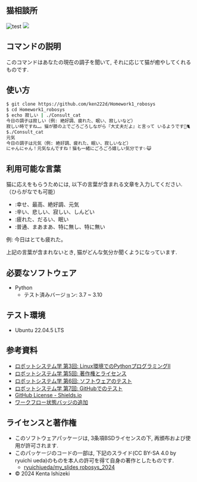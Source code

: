 ## 猫相談所


![test](https://github.com/ken222d/Homework1_robosys/actions/workflows/test.yml/badge.svg)
![](https://img.shields.io/github/license/ken222d/Homework1_robosys)


## コマンドの説明


このコマンドはあなたの現在の調子を聞いて, それに応じて猫が癒やしてくれるものです. 


## 使い方


```bash
$ git clone https://github.com/ken222d/Homework1_robosys
$ cd Homework1_robosys
$ echo 寂しい | ./Consult_cat   　　　　　　　　　　　　　　　　　　　　　　　　　　#実行（調子: 寂しい）
今日の調子は寂しい（例: 絶好調、疲れた、眠い、寂しいなど）
寂しい時ですね…。猫が膝の上でごろごろしながら『大丈夫だよ』と言って いるようです🌙🐈　#結果
$./Consult_cat
元気                               　　　　　　　　　　　　　　　　　　　　　　　　　　#あなたの調子を入力（調子: 元気）
今日の調子は元気（例: 絶好調、疲れた、眠い、寂しいなど）
にゃんにゃん！元気なんですね！猫も一緒にごろごろ嬉しい気分です✨😺　　　　　　　　　　#結果　
```


## 利用可能な言葉


猫に応えをもらうためには, 以下の言葉が含まれる文章を入力してください. （ひらがなでも可能）


* :幸せ、最高、絶好調、元気
* :辛い、悲しい、寂しい、しんどい
* :疲れた、だるい、眠い
* :普通、まあまあ、特に無し、特に無い


例: 今日はとても疲れた。

上記の言葉が含まれないとき, 猫がどんな気分か聞くようになっています. 


## 必要なソフトウェア
- Python
  - テスト済みバージョン: 3.7 ~ 3.10  


## テスト環境
- Ubuntu 22.04.5 LTS


## 参考資料
* [ロボットシステム学 第3回: Linux環境でのPythonプログラミングⅡ](https://ryuichiueda.github.io/slides_marp/robosys2024/lesson3.html)
* [ロボットシステム学 第5回: 著作権とライセンス](https://ryuichiueda.github.io/slides_marp/robosys2024/lesson5.html)
* [ロボットシステム学 第6回: ソフトウェアのテスト](https://github.com/shellgei/rusty_bash/blob/main/README.md)
* [ロボットシステム学 第7回: GitHubでのテスト](https://ryuichiueda.github.io/slides_marp/robosys2024/lesson7.html)
* [GitHub License - Shields.io](https://shields.io/badges/git-hub-license)
* [ワークフロー状態バッジの追加](https://docs.github.com/ja/actions/monitoring-and-troubleshooting-workflows/monitoring-workflows/adding-a-workflow-status-badge)


## ライセンスと著作権


- このソフトウェアパッケージは, 3条項BSDライセンスの下, 再頒布および使用が許可されます.
- このパッケージのコードの一部は, 下記のスライド(CC BY-SA 4.0 by ryuichi ueda)のものを本人の許可を得て自身の著作としたものです. 
  - [ryuichiueda/my_slides robosys_2024](http://github.com/ryuichiueda/slides_marp/tree/master/robosys2024) 
- © 2024 Kenta Ishizeki
